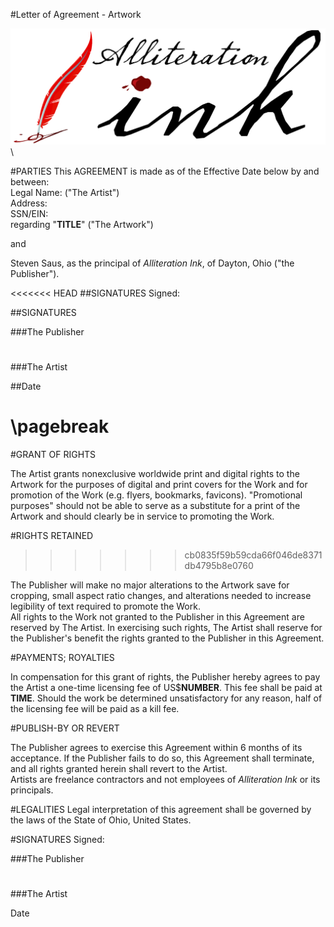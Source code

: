 #Letter of Agreement - Artwork

![](aink_logo.png "Alliteration Ink")  \  

#PARTIES
This AGREEMENT is made as of the Effective Date below by and between:   
Legal Name:                                                   ("The Artist")   
Address:   
SSN/EIN:  
regarding "**TITLE**" ("The Artwork")  

and   

Steven Saus, as the principal of *Alliteration Ink*, of Dayton, Ohio ("the Publisher").  

<<<<<<< HEAD
##SIGNATURES
Signed:  
 
##SIGNATURES
 
###The Publisher  

#  
#
###The Artist

##Date  

\pagebreak
=======
#GRANT OF RIGHTS

The Artist grants nonexclusive worldwide print and digital rights to the Artwork for the purposes of digital and print covers for the Work and for promotion of the Work (e.g. flyers, bookmarks, favicons). "Promotional purposes" should not be able to serve as a substitute for a print of the Artwork and should clearly be in service to promoting the Work.   

#RIGHTS RETAINED
>>>>>>> cb0835f59b59cda66f046de8371db4795b8e0760

The Publisher will make no major alterations to the Artwork save for cropping, small aspect ratio changes, and alterations needed to increase legibility of text required to promote the Work.  
All rights to the Work not granted to the Publisher in this Agreement are reserved by The Artist. In exercising such rights, The Artist shall reserve for the Publisher's benefit the rights granted to the Publisher in this Agreement.   

#PAYMENTS; ROYALTIES

In compensation for this grant of rights, the Publisher hereby agrees to pay the Artist a one-time licensing fee of US$**NUMBER**. This fee shall be paid at **TIME**.  Should the work be determined unsatisfactory for any reason, half of the licensing fee will be paid as a kill fee.

#PUBLISH-BY OR REVERT

The Publisher agrees to exercise this Agreement within 6 months of its acceptance. If the Publisher fails to do so, this Agreement shall terminate, and all rights granted herein shall revert to the Artist.   
Artists are freelance contractors and not employees of *Alliteration Ink* or its principals.  

#LEGALITIES
Legal interpretation of this agreement shall be governed by the laws of the State of Ohio, United States.  

#SIGNATURES
Signed:  
 
###The Publisher  

#  
#
###The Artist

Date

